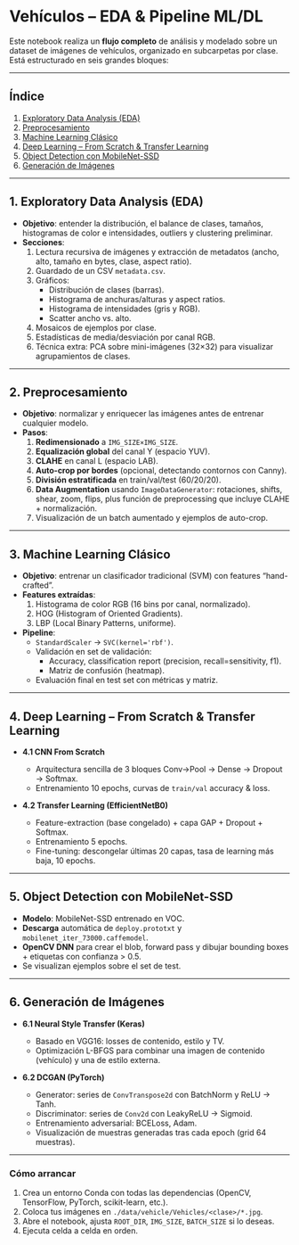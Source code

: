 # Vehículos – EDA & Pipeline ML/DL

Este notebook realiza un **flujo completo** de análisis y modelado sobre un dataset de imágenes de vehículos, organizado en subcarpetas por clase. Está estructurado en seis grandes bloques:

---

## Índice

1. [Exploratory Data Analysis (EDA)](#1-exploratory-data-analysis-eda)  
2. [Preprocesamiento](#2-preprocesamiento)  
3. [Machine Learning Clásico](#3-machine-learning-clásico)  
4. [Deep Learning – From Scratch & Transfer Learning](#4-deep-learning--from-scratch--transfer-learning)  
5. [Object Detection con MobileNet-SSD](#5-object-detection-con-mobilenet-ssd)  
6. [Generación de Imágenes](#6-generación-de-imágenes)  

---

## 1. Exploratory Data Analysis (EDA)

- **Objetivo**: entender la distribución, el balance de clases, tamaños, histogramas de color e intensidades, outliers y clustering preliminar.
- **Secciones**:
  1. Lectura recursiva de imágenes y extracción de metadatos (ancho, alto, tamaño en bytes, clase, aspect ratio).  
  2. Guardado de un CSV `metadata.csv`.  
  3. Gráficos:  
     - Distribución de clases (barras).  
     - Histograma de anchuras/alturas y aspect ratios.  
     - Histograma de intensidades (gris y RGB).  
     - Scatter ancho vs. alto.  
  4. Mosaicos de ejemplos por clase.  
  5. Estadísticas de media/desviación por canal RGB.  
  6. Técnica extra: PCA sobre mini-imágenes (32×32) para visualizar agrupamientos de clases.

---

## 2. Preprocesamiento

- **Objetivo**: normalizar y enriquecer las imágenes antes de entrenar cualquier modelo.
- **Pasos**:
  1. **Redimensionado** a `IMG_SIZE×IMG_SIZE`.  
  2. **Equalización global** del canal Y (espacio YUV).  
  3. **CLAHE** en canal L (espacio LAB).  
  4. **Auto-crop por bordes** (opcional, detectando contornos con Canny).  
  5. **División estratificada** en train/val/test (60/20/20).  
  6. **Data Augmentation** usando `ImageDataGenerator`: rotaciones, shifts, shear, zoom, flips, plus función de preprocessing que incluye CLAHE + normalización.  
  7. Visualización de un batch aumentado y ejemplos de auto-crop.

---

## 3. Machine Learning Clásico

- **Objetivo**: entrenar un clasificador tradicional (SVM) con features “hand-crafted”.
- **Features extraídas**:
  1. Histograma de color RGB (16 bins por canal, normalizado).  
  2. HOG (Histogram of Oriented Gradients).  
  3. LBP (Local Binary Patterns, uniforme).  
- **Pipeline**:
  - `StandardScaler` → `SVC(kernel='rbf')`.  
  - Validación en set de validación:  
    - Accuracy, classification report (precision, recall=sensitivity, f1).  
    - Matriz de confusión (heatmap).  
  - Evaluación final en test set con métricas y matriz.

---

## 4. Deep Learning – From Scratch & Transfer Learning

- **4.1 CNN From Scratch**  
  - Arquitectura sencilla de 3 bloques Conv→Pool → Dense → Dropout → Softmax.  
  - Entrenamiento 10 epochs, curvas de `train/val` accuracy & loss.

- **4.2 Transfer Learning (EfficientNetB0)**  
  - Feature-extraction (base congelado) + capa GAP + Dropout + Softmax.  
  - Entrenamiento 5 epochs.  
  - Fine-tuning: descongelar últimas 20 capas, tasa de learning más baja, 10 epochs.

---

## 5. Object Detection con MobileNet-SSD

- **Modelo**: MobileNet-SSD entrenado en VOC.  
- **Descarga** automática de `deploy.prototxt` y `mobilenet_iter_73000.caffemodel`.  
- **OpenCV DNN** para crear el blob, forward pass y dibujar bounding boxes + etiquetas con confianza > 0.5.  
- Se visualizan ejemplos sobre el set de test.

---

## 6. Generación de Imágenes

- **6.1 Neural Style Transfer (Keras)**  
  - Basado en VGG16: losses de contenido, estilo y TV.  
  - Optimización L-BFGS para combinar una imagen de contenido (vehículo) y una de estilo externa.

- **6.2 DCGAN (PyTorch)**  
  - Generator: series de `ConvTranspose2d` con BatchNorm y ReLU → Tanh.  
  - Discriminator: series de `Conv2d` con LeakyReLU → Sigmoid.  
  - Entrenamiento adversarial: BCELoss, Adam.  
  - Visualización de muestras generadas tras cada epoch (grid 64 muestras).

---

### Cómo arrancar

1. Crea un entorno Conda con todas las dependencias (OpenCV, TensorFlow, PyTorch, scikit-learn, etc.).  
2. Coloca tus imágenes en `./data/vehicle/Vehicles/<clase>/*.jpg`.  
3. Abre el notebook, ajusta `ROOT_DIR`, `IMG_SIZE`, `BATCH_SIZE` si lo deseas.  
4. Ejecuta celda a celda en orden.  


